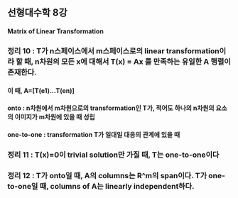 ## 선형대수학 8강
#### Matrix of Linear Transformation
### 정리 10 : T가 n스페이스에서 m스페이스로의 linear transformation이라 할 때, n차원의 모든 x에 대해서 T(x) = Ax 를 만족하는 유일한 A 행렬이 존재한다.
#### 이 때, A=[T(e1)...T(en)]
#### onto : n차원에서 m차원으로의 transformation인 T가, 적어도 하나의 n차원의 요소의 이미지가 m차원에 있을 때 성립
#### one-to-one : transformation T가 일대일 대응의 관계에 있을 때
### 정리 11 : T(x)=0이 trivial solution만 가질 때, T는 one-to-one이다
### 정리 12 : T가 onto일 때, A의 columns는 R^m의 span이다. T가 one-to-one일 때, columns of A는 linearly independent하다.